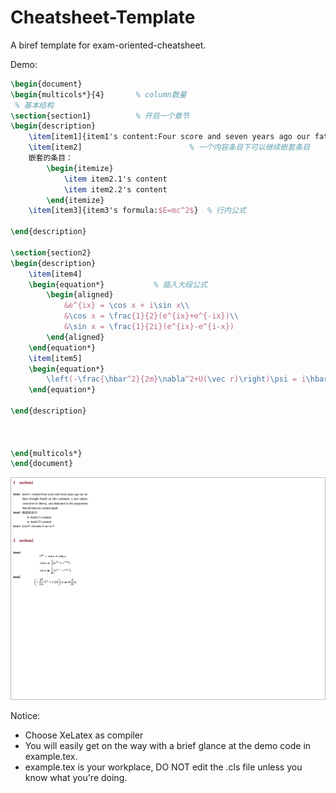 # Cheatsheet-Template
A biref template for exam-oriented-cheatsheet.

Demo:
```tex
\begin{document}
\begin{multicols*}{4}       % column数量
 % 基本结构
\section{section1}          % 开启一个章节
\begin{description}
    \item[item1]{item1's content:Four score and seven years ago our fathers brought fourth on this continent, a new nation, conceived in liberty, and dedicated to the proposition that all men are created equal.}       % 插入一个内容条目
    \item[item2]                        % 一个内容条目下可以继续嵌套条目
    嵌套的条目：
        \begin{itemize}
            \item item2.1's content
            \item item2.2's content
        \end{itemize}
    \item[item3]{item3's formula:$E=mc^2$}  % 行内公式

\end{description}

\section{section2}
\begin{description}
    \item[item4]
    \begin{equation*}           % 插入大段公式
        \begin{aligned}
            &e^{ix} = \cos x + i\sin x\\
            &\cos x = \frac{1}{2}(e^{ix}+e^{-ix})\\
            &\sin x = \frac{1}{2i}(e^{ix}-e^{i-x})
        \end{aligned}
    \end{equation*}
    \item[item5]
    \begin{equation*}
        \left(-\frac{\hbar^2}{2m}\nabla^2+U(\vec r)\right)\psi = i\hbar\frac{\partial}{\partial t}\psi
    \end{equation*}

\end{description}



\end{multicols*}
\end{document}
```
![img](./example.png)


Notice:
+ Choose XeLatex as compiler
+ You will easily get on the way with a brief glance at the demo code in example.tex.  
+ example.tex is your workplace, DO NOT edit the .cls file unless you know what you're doing.

